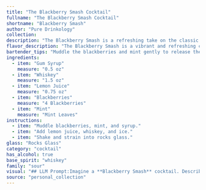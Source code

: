 ```yaml
---
title: "The Blackberry Smash Cocktail"
fullname: "The Blackberry Smash Cocktail"
shortname: "Blackberry Smash"
author: "Pure Drinkology"
collection:
description: "The Blackberry Smash is a refreshing take on the classic Smash family of cocktails, known for their muddled fruit and herbaceous notes.  Its origins likely trace back to the early 20th century, when similar fruit-forward cocktails were popularized in American bars. "
flavor_description: "The Blackberry Smash is a vibrant and refreshing cocktail. Sweet blackberry and minty notes dance on the palate, balanced by the tartness of lemon juice. The whiskey adds a warm, smoky complexity, while the gum syrup provides a subtle sweetness. The combination creates a harmonious blend of fruity, herbal, and boozy flavors, with a smooth and satisfying finish. "
bartender_tips: "Muddle the blackberries and mint gently to release their flavors, but avoid crushing the seeds.  Use a good quality bourbon or rye whiskey for a more robust flavor.  Adjust the gum syrup to your liking - it can be used to balance the tartness of the lemon and sweetness of the berries.  Don't over-shake, a light shake will keep the drink refreshing. Garnish with a fresh blackberry and a sprig of mint. "
ingredients:
  - item: "Gum Syrup"
    measure: "0.5 oz"
  - item: "Whiskey"
    measure: "1.5 oz"
  - item: "Lemon Juice"
    measure: "0.75 oz"
  - item: "Blackberries"
    measure: "4 Blackberries"
  - item: "Mint"
    measure: "Mint Leaves"
instructions:
  - item: "Muddle blackberries, mint, and syrup."
  - item: "Add lemon juice, whiskey, and ice."
  - item: "Shake and strain into rocks glass."
glass: "Rocks Glass"
category: "cocktail"
has_alcohol: true
base_spirit: "whiskey"
family: "sour"
visual: "## LLM Prompt:Imagine a **Blackberry Smash** cocktail. Describe its visual appearance in detail, focusing on the following:* **Color:** What is the overall hue of the drink? Does it lean towards purple, ruby red, or a more muted shade? * **Clarity:** Is the cocktail clear, cloudy, or somewhere in between?  * **Texture:** How does the drink look in the glass? Is it smooth and still, or are there visible bits of fruit or ice?* **Garnish:** Describe the garnish used, highlighting its color and shape. How does it enhance the visual appeal of the cocktail?* **Glass:**  What type of glass is the Blackberry Smash served in? Does the shape or material of the glass impact the visual presentation?**Bonus:** Use vivid language and imagery to paint a picture of the cocktail in your mind. For example, The drink shimmers with a deep amethyst hue, reminiscent of a summer twilight sky. "
source: "personal_collection"
---
```


